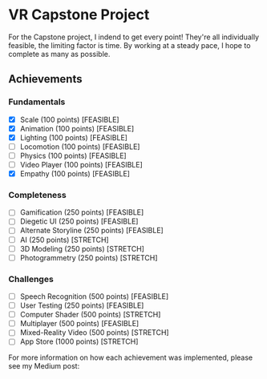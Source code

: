 # VR Capstone Project

For the Capstone project, I indend to get every point! They're all individually feasible, the limiting factor is time. By working at a steady pace, I hope to complete as many as possible. 

## Achievements
### Fundamentals
- [X] Scale (100 points) [FEASIBLE]
- [X] Animation (100 points) [FEASIBLE]
- [X] Lighting (100 points) [FEASIBLE]
- [ ] Locomotion (100 points) [FEASIBLE]
- [ ] Physics (100 points) [FEASIBLE]
- [ ] Video Player (100 points) [FEASIBLE]
- [X] Empathy (100 points) [FEASIBLE]

### Completeness
- [ ] Gamification (250 points) [FEASIBLE]
- [ ] Diegetic UI (250 points) [FEASIBLE]
- [ ] Alternate Storyline (250 points) [FEASIBLE]
- [ ] AI (250 points) [STRETCH]
- [ ] 3D Modeling (250 points) [STRETCH]
- [ ] Photogrammetry (250 points) [STRETCH]

### Challenges
- [ ] Speech Recognition (500 points) [FEASIBLE]
- [ ] User Testing (250 points) [FEASIBLE]
- [ ] Computer Shader (500 points) [STRETCH]
- [ ] Multiplayer (500 points) [FEASIBLE]
- [ ] Mixed-Reality Video (500 points) [STRETCH]
- [ ] App Store (1000 points) [STRETCH]

For more information on how each achievement was implemented, please see my Medium post: 
